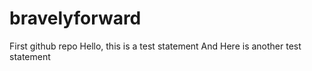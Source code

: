 # bravelyforward
First github repo
Hello, this is a test statement
And Here is another test statement
